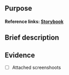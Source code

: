 ## Purpose

<!-- Por qué es necesario este PR, que soluciona, mejora o que nuevo feature a nivel de negocio implementa -->

#### Reference links: [Storybook](http://localhost:6006/?path=/story/default)

## Brief description

<!-- Explicar brevemente como es el flujo para realizar lo que necesita -->

## Evidence

- [ ] Attached screenshoots
